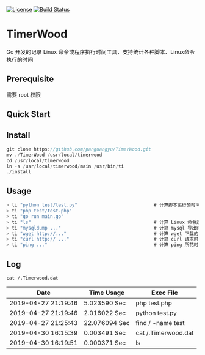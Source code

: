 [![License](https://img.shields.io/badge/license-Apache%202-green.svg)](https://www.apache.org/licenses/LICENSE-2.0)
[![Build Status](https://travis-ci.org/xialonghua/kotmvp.svg?branch=master)](https://travis-ci.org/xialonghua/kotmvp) 

# TimerWood
Go 开发的记录 Linux 命令或程序执行时间工具，支持统计各种脚本、Linux命令执行的时间

## Prerequisite
需要 root 权限

## Quick Start
## Install
```go
git clone https://github.com/panguangyu/TimerWood.git
mv ./TimerWood /usr/local/timerwood
cd /usr/local/timerwood
ln -s /usr/local/timerwood/main /usr/bin/ti
./install
```

## Usage
```go
> ti "python test/test.py"                            # 计算脚本运行的时间
> ti "php test/test.php"
> ti "go run main.go"
> ti "ls"                                             # 计算 Linux 命令运行的时间
> ti "mysqldump ..."                                  # 计算 mysql 导出时间
> ti "wget http://..."                                # 计算 wget 下载的时间
> ti "curl http:// ..."                               # 计算 curl 请求时间
> ti "ping ..."                                       # 计算 ping 所花时间
```

## Log
```
cat /.Timerwood.dat
```

 Date  | Time Usage  | Exec File
 ---- | ----- | ------  
2019-04-27 21:19:46  | 5.023590 Sec | php test.php
2019-04-27 21:19:46  | 2.016022 Sec | python test.py
2019-04-27 21:25:43  | 22.076094 Sec | find / -name test
2019-04-30 16:15:39  | 0.003491 Sec | cat /.Timerwood.dat
2019-04-30 16:19:51  | 0.000371 Sec | ls
